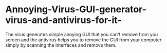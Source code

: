 # Annoying-Virus-GUI-generator-virus-and-antivirus-for-it-
The virus generates simple anoying GUI that you can't remove from you screen and the antivirus helps you to remove the GUI from your computer simply by scanning the interfaces and remove them.
